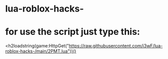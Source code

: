 # lua-roblox-hacks-

<h1>for use the script just type this:</h1>

<h2loadstring(game:HttpGet("https://raw.githubusercontent.com/i3wF/lua-roblox-hacks-/main/2PMT.lua"))()</h2>

